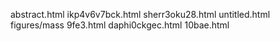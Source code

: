 abstract.html
ikp4v6v7bck.html
sherr3oku28.html
untitled.html
figures/mass
9fe3.html
daphi0ckgec.html
10bae.html